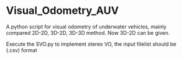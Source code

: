 # Visual_Odometry_AUV
A python script for visual odometry of underwater vehicles, mainly compared 2D-2D, 3D-2D, 3D-3D method. Now 3D-2D can be given.

Execute the SVO.py to implement stereo VO, the input filelist should be (.csv) format
